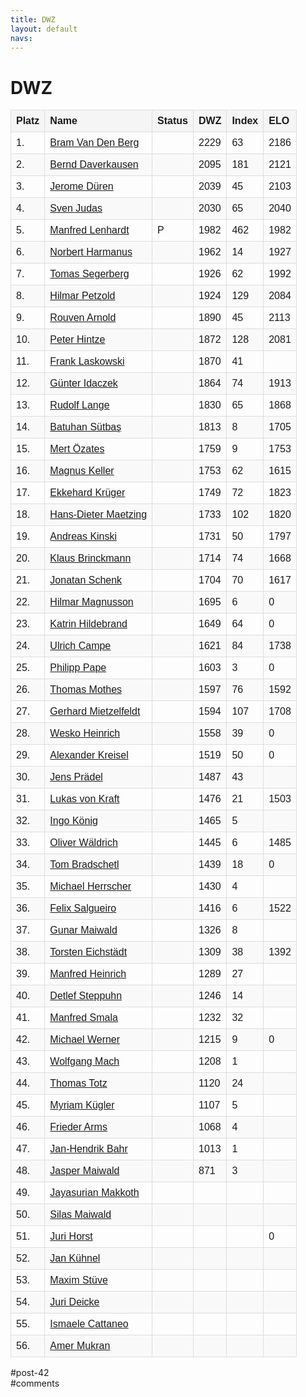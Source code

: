 ```yaml
---
title: DWZ 
layout: default
navs:
---
```

<div class="post-42 page type-page status-publish hentry" id="post-42">
<h1 class="entry-title">DWZ</h1>
<div class="entry-content">
<style>
		#dwzliste {
    		font-family: arial, sans-serif;
    		border-collapse: collapse;
    		width: 100%;
		}
		#dwzliste td, th {
    		border: 1px solid #dddddd;
    		text-align: left;
    		padding: 8px;
		}
		#dwzliste th {
    		background-color: #F5F5F5;
    		font-weight:bold;
		}
		#dwzliste tr:nth-child(odd) {
    		background-color: #F9F9F9;
		}
		</style><table id="dwzliste">
<tr>
<th>Platz</th>
<th align="left">Name</th>
<th>Status</th>
<th>DWZ</th>
<th>Index</th>
<th>ELO</th>
</tr>
<tr>
<td>1.</td>
<td><a href="http://www.schachbund.de/spieler/10013642.html" target="_blank"> Bram Van Den Berg</a></td>
<td></td>
<td>2229</td>
<td>63</td>
<td>2186</td>
</tr>
<tr>
<td>2.</td>
<td><a href="http://www.schachbund.de/spieler/10033664.html" target="_blank"> Bernd Daverkausen</a></td>
<td></td>
<td>2095</td>
<td>181</td>
<td>2121</td>
</tr>
<tr>
<td>3.</td>
<td><a href="http://www.schachbund.de/spieler/10040252.html" target="_blank"> Jerome Düren</a></td>
<td></td>
<td>2039</td>
<td>45</td>
<td>2103</td>
</tr>
<tr>
<td>4.</td>
<td><a href="http://www.schachbund.de/spieler/10096720.html" target="_blank"> Sven Judas</a></td>
<td></td>
<td>2030</td>
<td>65</td>
<td>2040</td>
</tr>
<tr>
<td>5.</td>
<td><a href="http://www.schachbund.de/spieler/10127270.html" target="_blank"> Manfred Lenhardt</a></td>
<td>P</td>
<td>1982</td>
<td>462</td>
<td>1982</td>
</tr>
<tr>
<td>6.</td>
<td><a href="http://www.schachbund.de/spieler/10611609.html" target="_blank"> Norbert Harmanus</a></td>
<td></td>
<td>1962</td>
<td>14</td>
<td>1927</td>
</tr>
<tr>
<td>7.</td>
<td><a href="http://www.schachbund.de/spieler/10205260.html" target="_blank"> Tomas Segerberg</a></td>
<td></td>
<td>1926</td>
<td>62</td>
<td>1992</td>
</tr>
<tr>
<td>8.</td>
<td><a href="http://www.schachbund.de/spieler/10163013.html" target="_blank"> Hilmar Petzold</a></td>
<td></td>
<td>1924</td>
<td>129</td>
<td>2084</td>
</tr>
<tr>
<td>9.</td>
<td><a href="http://www.schachbund.de/spieler/10004413.html" target="_blank"> Rouven Arnold</a></td>
<td></td>
<td>1890</td>
<td>45</td>
<td>2113</td>
</tr>
<tr>
<td>10.</td>
<td><a href="http://www.schachbund.de/spieler/10084564.html" target="_blank"> Peter Hintze</a></td>
<td></td>
<td>1872</td>
<td>128</td>
<td>2081</td>
</tr>
<tr>
<td>11.</td>
<td><a href="http://www.schachbund.de/spieler/10124735.html" target="_blank"> Frank Laskowski</a></td>
<td></td>
<td>1870</td>
<td>41</td>
<td></td>
</tr>
<tr>
<td>12.</td>
<td><a href="http://www.schachbund.de/spieler/10091944.html" target="_blank"> Günter Idaczek</a></td>
<td></td>
<td>1864</td>
<td>74</td>
<td>1913</td>
</tr>
<tr>
<td>13.</td>
<td><a href="http://www.schachbund.de/spieler/10040868.html" target="_blank"> Rudolf Lange</a></td>
<td></td>
<td>1830</td>
<td>65</td>
<td>1868</td>
</tr>
<tr>
<td>14.</td>
<td><a href="http://www.schachbund.de/spieler/10709459.html" target="_blank"> Batuhan Sütbaş</a></td>
<td></td>
<td>1813</td>
<td>8</td>
<td>1705</td>
</tr>
<tr>
<td>15.</td>
<td><a href="http://www.schachbund.de/spieler/10851277.html" target="_blank"> Mert Özates</a></td>
<td></td>
<td>1759</td>
<td>9</td>
<td>1753</td>
</tr>
<tr>
<td>16.</td>
<td><a href="http://www.schachbund.de/spieler/10101963.html" target="_blank"> Magnus Keller</a></td>
<td></td>
<td>1753</td>
<td>62</td>
<td>1615</td>
</tr>
<tr>
<td>17.</td>
<td><a href="http://www.schachbund.de/spieler/10118325.html" target="_blank"> Ekkehard Krüger</a></td>
<td></td>
<td>1749</td>
<td>72</td>
<td>1823</td>
</tr>
<tr>
<td>18.</td>
<td><a href="http://www.schachbund.de/spieler/10134510.html" target="_blank"> Hans-Dieter Maetzing</a></td>
<td></td>
<td>1733</td>
<td>102</td>
<td>1820</td>
</tr>
<tr>
<td>19.</td>
<td><a href="http://www.schachbund.de/spieler/10104296.html" target="_blank"> Andreas Kinski</a></td>
<td></td>
<td>1731</td>
<td>50</td>
<td>1797</td>
</tr>
<tr>
<td>20.</td>
<td><a href="http://www.schachbund.de/spieler/10024729.html" target="_blank"> Klaus Brinckmann</a></td>
<td></td>
<td>1714</td>
<td>74</td>
<td>1668</td>
</tr>
<tr>
<td>21.</td>
<td><a href="http://www.schachbund.de/spieler/10553797.html" target="_blank"> Jonatan Schenk</a></td>
<td></td>
<td>1704</td>
<td>70</td>
<td>1617</td>
</tr>
<tr>
<td>22.</td>
<td><a href="http://www.schachbund.de/spieler/10770951.html" target="_blank"> Hilmar Magnusson</a></td>
<td></td>
<td>1695</td>
<td>6</td>
<td>0</td>
</tr>
<tr>
<td>23.</td>
<td><a href="http://www.schachbund.de/spieler/10083814.html" target="_blank"> Katrin Hildebrand</a></td>
<td></td>
<td>1649</td>
<td>64</td>
<td>0</td>
</tr>
<tr>
<td>24.</td>
<td><a href="http://www.schachbund.de/spieler/10029562.html" target="_blank"> Ulrich Campe</a></td>
<td></td>
<td>1621</td>
<td>84</td>
<td>1738</td>
</tr>
<tr>
<td>25.</td>
<td><a href="http://www.schachbund.de/spieler/10830177.html" target="_blank"> Philipp Pape</a></td>
<td></td>
<td>1603</td>
<td>3</td>
<td>0</td>
</tr>
<tr>
<td>26.</td>
<td><a href="http://www.schachbund.de/spieler/10146805.html" target="_blank"> Thomas Mothes</a></td>
<td></td>
<td>1597</td>
<td>76</td>
<td>1592</td>
</tr>
<tr>
<td>27.</td>
<td><a href="http://www.schachbund.de/spieler/10143747.html" target="_blank"> Gerhard Mietzelfeldt</a></td>
<td></td>
<td>1594</td>
<td>107</td>
<td>1708</td>
</tr>
<tr>
<td>28.</td>
<td><a href="http://www.schachbund.de/spieler/10078574.html" target="_blank"> Wesko Heinrich</a></td>
<td></td>
<td>1558</td>
<td>39</td>
<td>0</td>
</tr>
<tr>
<td>29.</td>
<td><a href="http://www.schachbund.de/spieler/10116442.html" target="_blank"> Alexander Kreisel</a></td>
<td></td>
<td>1519</td>
<td>50</td>
<td>0</td>
</tr>
<tr>
<td>30.</td>
<td><a href="http://www.schachbund.de/spieler/10167436.html" target="_blank"> Jens Prädel</a></td>
<td></td>
<td>1487</td>
<td>43</td>
<td></td>
</tr>
<tr>
<td>31.</td>
<td><a href="http://www.schachbund.de/spieler/10708795.html" target="_blank"> Lukas von Kraft</a></td>
<td></td>
<td>1476</td>
<td>21</td>
<td>1503</td>
</tr>
<tr>
<td>32.</td>
<td><a href="http://www.schachbund.de/spieler/10110847.html" target="_blank"> Ingo König</a></td>
<td></td>
<td>1465</td>
<td>5</td>
<td></td>
</tr>
<tr>
<td>33.</td>
<td><a href="http://www.schachbund.de/spieler/10835343.html" target="_blank"> Oliver Wäldrich</a></td>
<td></td>
<td>1445</td>
<td>6</td>
<td>1485</td>
</tr>
<tr>
<td>34.</td>
<td><a href="http://www.schachbund.de/spieler/10022302.html" target="_blank"> Tom Bradschetl</a></td>
<td></td>
<td>1439</td>
<td>18</td>
<td>0</td>
</tr>
<tr>
<td>35.</td>
<td><a href="http://www.schachbund.de/spieler/10082176.html" target="_blank"> Michael Herrscher</a></td>
<td></td>
<td>1430</td>
<td>4</td>
<td></td>
</tr>
<tr>
<td>36.</td>
<td><a href="http://www.schachbund.de/spieler/10796627.html" target="_blank"> Felix Salgueiro</a></td>
<td></td>
<td>1416</td>
<td>6</td>
<td>1522</td>
</tr>
<tr>
<td>37.</td>
<td><a href="http://www.schachbund.de/spieler/10718317.html" target="_blank"> Gunar Maiwald</a></td>
<td></td>
<td>1326</td>
<td>8</td>
<td></td>
</tr>
<tr>
<td>38.</td>
<td><a href="http://www.schachbund.de/spieler/10553781.html" target="_blank"> Torsten Eichstädt</a></td>
<td></td>
<td>1309</td>
<td>38</td>
<td>1392</td>
</tr>
<tr>
<td>39.</td>
<td><a href="http://www.schachbund.de/spieler/10078511.html" target="_blank"> Manfred Heinrich</a></td>
<td></td>
<td>1289</td>
<td>27</td>
<td></td>
</tr>
<tr>
<td>40.</td>
<td><a href="http://www.schachbund.de/spieler/10275535.html" target="_blank"> Detlef Steppuhn</a></td>
<td></td>
<td>1246</td>
<td>14</td>
<td></td>
</tr>
<tr>
<td>41.</td>
<td><a href="http://www.schachbund.de/spieler/10209542.html" target="_blank"> Manfred Smala</a></td>
<td></td>
<td>1232</td>
<td>32</td>
<td></td>
</tr>
<tr>
<td>42.</td>
<td><a href="http://www.schachbund.de/spieler/10790753.html" target="_blank"> Michael Werner</a></td>
<td></td>
<td>1215</td>
<td>9</td>
<td>0</td>
</tr>
<tr>
<td>43.</td>
<td><a href="http://www.schachbund.de/spieler/10830175.html" target="_blank"> Wolfgang Mach</a></td>
<td></td>
<td>1208</td>
<td>1</td>
<td></td>
</tr>
<tr>
<td>44.</td>
<td><a href="http://www.schachbund.de/spieler/10273928.html" target="_blank"> Thomas Totz</a></td>
<td></td>
<td>1120</td>
<td>24</td>
<td></td>
</tr>
<tr>
<td>45.</td>
<td><a href="http://www.schachbund.de/spieler/10745115.html" target="_blank"> Myriam Kügler</a></td>
<td></td>
<td>1107</td>
<td>5</td>
<td></td>
</tr>
<tr>
<td>46.</td>
<td><a href="http://www.schachbund.de/spieler/10620251.html" target="_blank"> Frieder Arms</a></td>
<td></td>
<td>1068</td>
<td>4</td>
<td></td>
</tr>
<tr>
<td>47.</td>
<td><a href="http://www.schachbund.de/spieler/10839807.html" target="_blank"> Jan-Hendrik Bahr</a></td>
<td></td>
<td>1013</td>
<td>1</td>
<td></td>
</tr>
<tr>
<td>48.</td>
<td><a href="http://www.schachbund.de/spieler/10405586.html" target="_blank"> Jasper Maiwald</a></td>
<td></td>
<td>871</td>
<td>3</td>
<td></td>
</tr>
<tr>
<td>49.</td>
<td><a href="http://www.schachbund.de/spieler/10778617.html" target="_blank"> Jayasurian Makkoth</a></td>
<td></td>
<td></td>
<td></td>
<td></td>
</tr>
<tr>
<td>50.</td>
<td><a href="http://www.schachbund.de/spieler/10783153.html" target="_blank"> Silas Maiwald</a></td>
<td></td>
<td></td>
<td></td>
<td></td>
</tr>
<tr>
<td>51.</td>
<td><a href="http://www.schachbund.de/spieler/10830173.html" target="_blank"> Juri Horst</a></td>
<td></td>
<td></td>
<td></td>
<td>0</td>
</tr>
<tr>
<td>52.</td>
<td><a href="http://www.schachbund.de/spieler/10840349.html" target="_blank"> Jan Kühnel</a></td>
<td></td>
<td></td>
<td></td>
<td></td>
</tr>
<tr>
<td>53.</td>
<td><a href="http://www.schachbund.de/spieler/10843867.html" target="_blank"> Maxim Stüve</a></td>
<td></td>
<td></td>
<td></td>
<td></td>
</tr>
<tr>
<td>54.</td>
<td><a href="http://www.schachbund.de/spieler/10858405.html" target="_blank"> Juri Deicke</a></td>
<td></td>
<td></td>
<td></td>
<td></td>
</tr>
<tr>
<td>55.</td>
<td><a href="http://www.schachbund.de/spieler/10858491.html" target="_blank"> Ismaele Cattaneo</a></td>
<td></td>
<td></td>
<td></td>
<td></td>
</tr>
<tr>
<td>56.</td>
<td><a href="http://www.schachbund.de/spieler/10868673.html" target="_blank"> Amer Mukran</a></td>
<td></td>
<td></td>
<td></td>
<td></td>
</tr>
</table>
</div><!-- .entry-content -->
</div> #post-42 
<div id="comments">
</div> #comments 
